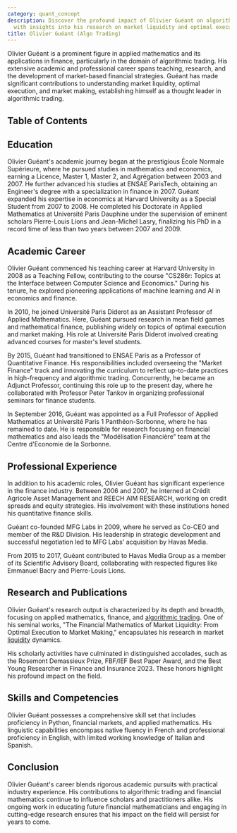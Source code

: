 ```yaml
---
category: quant_concept
description: Discover the profound impact of Olivier Guéant on algorithmic trading
  with insights into his research on market liquidity and optimal execution in finance.
title: Olivier Guéant (Algo Trading)
---
```


Olivier Guéant is a prominent figure in applied mathematics and its applications in finance, particularly in the domain of algorithmic trading. His extensive academic and professional career spans teaching, research, and the development of market-based financial strategies. Guéant has made significant contributions to understanding market liquidity, optimal execution, and market making, establishing himself as a thought leader in algorithmic trading.

## Table of Contents

## Education

Olivier Guéant's academic journey began at the prestigious École Normale Supérieure, where he pursued studies in mathematics and economics, earning a Licence, Master 1, Master 2, and Agrégation between 2003 and 2007. He further advanced his studies at ENSAE ParisTech, obtaining an Engineer's degree with a specialization in finance in 2007. Guéant expanded his expertise in economics at Harvard University as a Special Student from 2007 to 2008. He completed his Doctorate in Applied Mathematics at Université Paris Dauphine under the supervision of eminent scholars Pierre-Louis Lions and Jean-Michel Lasry, finalizing his PhD in a record time of less than two years between 2007 and 2009.

## Academic Career

Olivier Guéant commenced his teaching career at Harvard University in 2008 as a Teaching Fellow, contributing to the course "CS286r: Topics at the Interface between Computer Science and Economics." During his tenure, he explored pioneering applications of machine learning and AI in economics and finance.

In 2010, he joined Université Paris Diderot as an Assistant Professor of Applied Mathematics. Here, Guéant pursued research in mean field games and mathematical finance, publishing widely on topics of optimal execution and market making. His role at Université Paris Diderot involved creating advanced courses for master's level students.

By 2015, Guéant had transitioned to ENSAE Paris as a Professor of Quantitative Finance. His responsibilities included overseeing the "Market Finance" track and innovating the curriculum to reflect up-to-date practices in high-frequency and algorithmic trading. Concurrently, he became an Adjunct Professor, continuing this role up to the present day, where he collaborated with Professor Peter Tankov in organizing professional seminars for finance students.

In September 2016, Guéant was appointed as a Full Professor of Applied Mathematics at Université Paris 1 Panthéon-Sorbonne, where he has remained to date. He is responsible for research focusing on financial mathematics and also leads the "Modélisation Financière" team at the Centre d'Economie de la Sorbonne.

## Professional Experience

In addition to his academic roles, Olivier Guéant has significant experience in the finance industry. Between 2006 and 2007, he interned at Crédit Agricole Asset Management and REECH AIM RESEARCH, working on credit spreads and equity strategies. His involvement with these institutions honed his quantitative finance skills.

Guéant co-founded MFG Labs in 2009, where he served as Co-CEO and member of the R&D Division. His leadership in strategic development and successful negotiation led to MFG Labs' acquisition by Havas Media.

From 2015 to 2017, Guéant contributed to Havas Media Group as a member of its Scientific Advisory Board, collaborating with respected figures like Emmanuel Bacry and Pierre-Louis Lions.

## Research and Publications

Olivier Guéant's research output is characterized by its depth and breadth, focusing on applied mathematics, finance, and [algorithmic trading](/wiki/algorithmic-trading). One of his seminal works, "The Financial Mathematics of Market Liquidity: From Optimal Execution to Market Making," encapsulates his research in market [liquidity](/wiki/liquidity-risk-premium) dynamics.

His scholarly activities have culminated in distinguished accolades, such as the Rosemont Demassieux Prize, FBF/IEF Best Paper Award, and the Best Young Researcher in Finance and Insurance 2023. These honors highlight his profound impact on the field.

## Skills and Competencies

Olivier Guéant possesses a comprehensive skill set that includes proficiency in Python, financial markets, and applied mathematics. His linguistic capabilities encompass native fluency in French and professional proficiency in English, with limited working knowledge of Italian and Spanish.

## Conclusion

Olivier Guéant's career blends rigorous academic pursuits with practical industry experience. His contributions to algorithmic trading and financial mathematics continue to influence scholars and practitioners alike. His ongoing work in educating future financial mathematicians and engaging in cutting-edge research ensures that his impact on the field will persist for years to come.